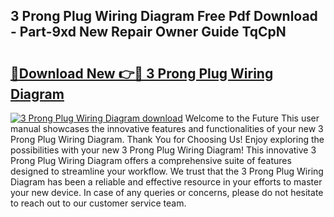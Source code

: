 ## 3 Prong Plug Wiring Diagram Free Pdf Download - Part-9xd New Repair Owner Guide TqCpN

# <h2><a href="http://dfix9p.blite.top/?on=3+Prong+Plug+Wiring+Diagram">🔗Download New 👉🔴 3 Prong Plug Wiring Diagram</a></h2>

[![3 Prong Plug Wiring Diagram download](https://i.imgur.com/lujVjoI.png)](http://dfix9p.blite.top/?on=3+Prong+Plug+Wiring+Diagram)
Welcome to the Future This user manual showcases the innovative features and functionalities of your new 3 Prong Plug Wiring Diagram. Thank You for Choosing Us! Enjoy exploring the possibilities with your new 3 Prong Plug Wiring Diagram! This innovative 3 Prong Plug Wiring Diagram offers a comprehensive suite of features designed to streamline your workflow. We trust that the 3 Prong Plug Wiring Diagram has been a reliable and effective resource in your efforts to master your new device. In case of any queries or concerns, please do not hesitate to reach out to our customer service team.
